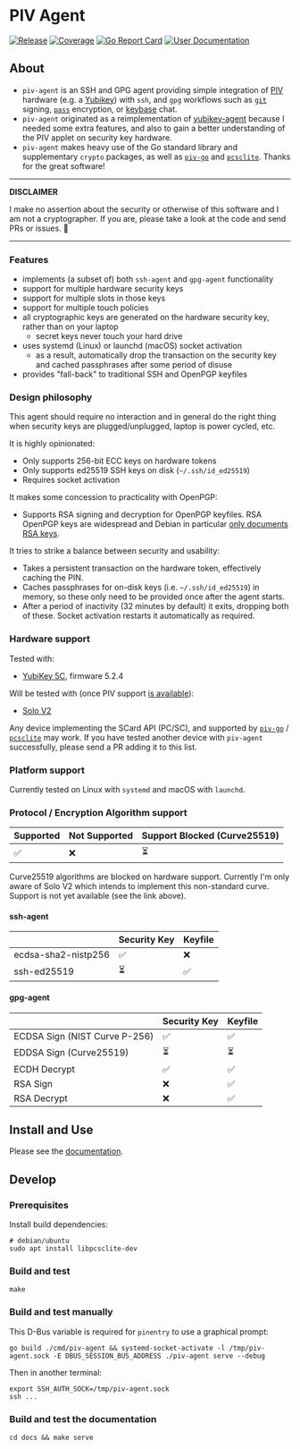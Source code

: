 # PIV Agent

[![Release](https://github.com/smlx/piv-agent/actions/workflows/release.yaml/badge.svg)](https://github.com/smlx/piv-agent/actions/workflows/release.yaml)
[![Coverage](https://coveralls.io/repos/github/smlx/piv-agent/badge.svg?branch=main)](https://coveralls.io/github/smlx/piv-agent?branch=main)
[![Go Report Card](https://goreportcard.com/badge/github.com/smlx/piv-agent)](https://goreportcard.com/report/github.com/smlx/piv-agent)
[![User Documentation](https://github.com/smlx/piv-agent/actions/workflows/user-documentation.yaml/badge.svg)](https://smlx.github.io/piv-agent/)

## About

* `piv-agent` is an SSH and GPG agent providing simple integration of [PIV](https://csrc.nist.gov/projects/piv/piv-standards-and-supporting-documentation) hardware (e.g. a [Yubikey](https://developers.yubico.com/yubico-piv-tool/YubiKey_PIV_introduction.html)) with `ssh`, and `gpg` workflows such as [`git`](https://git-scm.com/) signing, [`pass`](https://www.passwordstore.org/) encryption, or [keybase](https://keybase.io/) chat.
* `piv-agent` originated as a reimplementation of [yubikey-agent](https://github.com/FiloSottile/yubikey-agent) because I needed some extra features, and also to gain a better understanding of the PIV applet on security key hardware.
* `piv-agent` makes heavy use of the Go standard library and supplementary `crypto` packages, as well as [`piv-go`](https://github.com/go-piv/piv-go/) and [`pcsclite`](https://pcsclite.apdu.fr/). Thanks for the great software!

---
**DISCLAIMER**

I make no assertion about the security or otherwise of this software and I am not a cryptographer.
If you are, please take a look at the code and send PRs or issues. :green_heart:

---

### Features

* implements (a subset of) both `ssh-agent` and `gpg-agent` functionality
* support for multiple hardware security keys
* support for multiple slots in those keys
* support for multiple touch policies
* all cryptographic keys are generated on the hardware security key, rather than on your laptop
  * secret keys never touch your hard drive
* uses systemd (Linux) or launchd (macOS) socket activation
  * as a result, automatically drop the transaction on the security key and cached passphrases after some period of disuse
* provides "fall-back" to traditional SSH and OpenPGP keyfiles

### Design philosophy

This agent should require no interaction and in general do the right thing when security keys are plugged/unplugged, laptop is power cycled, etc.

It is highly opinionated:

* Only supports 256-bit ECC keys on hardware tokens
* Only supports ed25519 SSH keys on disk (`~/.ssh/id_ed25519`)
* Requires socket activation

It makes some concession to practicality with OpenPGP:

* Supports RSA signing and decryption for OpenPGP keyfiles.
  RSA OpenPGP keys are widespread and Debian in particular [only documents RSA keys](https://wiki.debian.org/Keysigning).

It tries to strike a balance between security and usability:

* Takes a persistent transaction on the hardware token, effectively caching the PIN.
* Caches passphrases for on-disk keys (i.e. `~/.ssh/id_ed25519`) in memory, so these only need to be provided once after the agent starts.
* After a period of inactivity (32 minutes by default) it exits, dropping both of these.
  Socket activation restarts it automatically as required.

### Hardware support

Tested with:

* [YubiKey 5C](https://www.yubico.com/au/product/yubikey-5c/), firmware 5.2.4

Will be tested with (once PIV support [is available](https://github.com/solokeys/solo2/discussions/88)):

* [Solo V2](https://www.kickstarter.com/projects/conorpatrick/solo-v2-safety-net-against-phishing/)

Any device implementing the SCard API (PC/SC), and supported by [`piv-go`](https://github.com/go-piv/piv-go/) / [`pcsclite`](https://pcsclite.apdu.fr/) may work.
If you have tested another device with `piv-agent` successfully, please send a PR adding it to this list.

### Platform support

Currently tested on Linux with `systemd` and macOS with `launchd`.

### Protocol / Encryption Algorithm support

| Supported | Not Supported | Support Blocked (Curve25519) |
| ---       | ---           | ---                          |
| ✅        | ❌            | ⏳                           |

Curve25519 algorithms are blocked on hardware support.
Currently I'm only aware of Solo V2 which intends to implement this non-standard curve.
Support is not yet available (see the link above).

#### ssh-agent

|                     | Security Key | Keyfile |
| ---                 | ---          | ---     |
| ecdsa-sha2-nistp256 | ✅           | ❌      |
| ssh-ed25519         | ⏳           | ✅      |


#### gpg-agent

|                               | Security Key | Keyfile |
| ---                           | ---          | ---     |
| ECDSA Sign (NIST Curve P-256) | ✅           | ✅      |
| EDDSA Sign (Curve25519)       | ⏳           | ⏳      |
| ECDH Decrypt                  | ✅           | ✅      |
| RSA Sign                      | ❌           | ✅      |
| RSA Decrypt                   | ❌           | ✅      |

## Install and Use

Please see the [documentation](https://smlx.github.io/piv-agent/).

## Develop

### Prerequisites

Install build dependencies:

```
# debian/ubuntu
sudo apt install libpcsclite-dev
```

### Build and test

```
make
```

### Build and test manually

This D-Bus variable is required for `pinentry` to use a graphical prompt:

```
go build ./cmd/piv-agent && systemd-socket-activate -l /tmp/piv-agent.sock -E DBUS_SESSION_BUS_ADDRESS ./piv-agent serve --debug
```

Then in another terminal:

```
export SSH_AUTH_SOCK=/tmp/piv-agent.sock
ssh ...
```

### Build and test the documentation

```
cd docs && make serve
```
